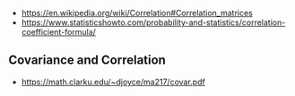 - https://en.wikipedia.org/wiki/Correlation#Correlation_matrices
- https://www.statisticshowto.com/probability-and-statistics/correlation-coefficient-formula/
## Covariance and Correlation
- https://math.clarku.edu/~djoyce/ma217/covar.pdf
